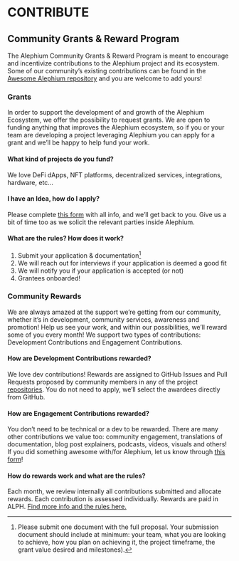 # CONTRIBUTE
## Community Grants & Reward Program

The Alephium Community Grants & Reward Program is meant to encourage and incentivize contributions to the Alephium project and its ecosystem. Some of our community’s existing contributions can be found in the [Awesome Alephium repository](https://github.com/alephium/awesome-alephium) and you are welcome to add yours!


### Grants

In order to support the development of and growth of the Alephium Ecosystem, we offer the possibility to request grants. We are open to funding anything that improves the Alephium ecosystem, so if you or your team are developing a project leveraging Alephium you can apply for a grant and we’ll be happy to help fund your work. 

#### What kind of projects do you fund?
We love DeFi dApps, NFT platforms, decentralized services, integrations, hardware, etc…

#### I have an Idea, how do I apply?
Please complete [this form](https://forms.gle/PDJZwxAVKGRBEgdw9) with all info, and we’ll get back to you. Give us a bit of time too as we solicit the relevant parties inside Alephium. 

#### What are the rules? How does it work?
1. Submit your application & documentation[^1]
2. We will reach out for interviews if your application is deemed a good fit
3. We will notify you if your application is accepted (or not)
4. Grantees onboarded!

[^1]: Please submit one document with the full proposal. Your submission document  should include at minimum: your team, what you are looking to achieve, how you plan on achieving it, the project timeframe, the grant value desired and milestones). 

### Community Rewards

We are always amazed at the support we’re getting from our community, whether it’s in development, community services, awareness and promotion! Help us see your work, and within our possibilities, we’ll reward some of you every month! We support two types of contributions: Development Contributions and Engagement Contributions.

#### How are Development Contributions rewarded?
We love dev contributions! Rewards are assigned to GitHub Issues and Pull Requests proposed by community members in any of the project [repositories](https://github.com/orgs/alephium/repositories). You do not need to apply, we’ll select the awardees directly from GitHub.

#### How are Engagement Contributions rewarded?
You don’t need to be technical or a dev to be rewarded. There are many other contributions we value too: community engagement, translations of documentation, blog post explainers, podcasts, videos, visuals and others! If you did something awesome with/for Alephium, let us know through [this form](https://forms.gle/dVCFvn6PuP56oU3K8)!

#### How do rewards work and what are the rules?
Each month, we review internally all contributions submitted and allocate rewards. Each contribution is assessed individually. Rewards are paid in ALPH. [Find more info and the rules here.](https://github.com/alephium/community/blob/master/RewardProgramRules.md)
